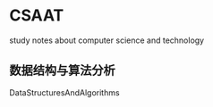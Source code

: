 <meta http-equiv="Content-Type" content="text/html; charset=utf-8">

# CSAAT
study notes about computer science and technology

## 数据结构与算法分析
DataStructuresAndAlgorithms 
